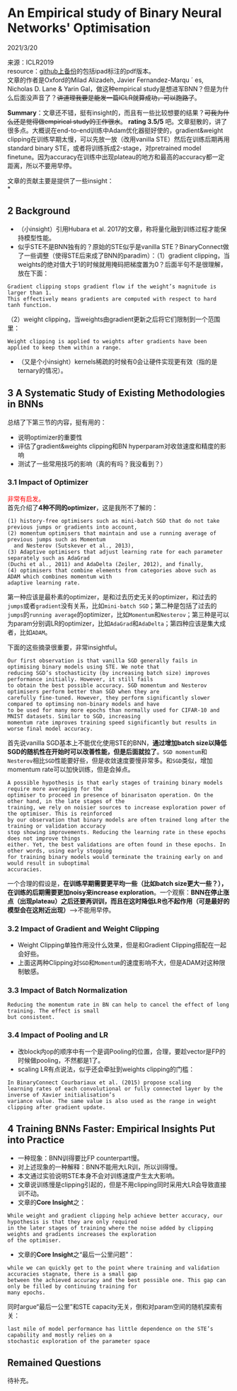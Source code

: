 # An Empirical study of Binary Neural Networks' Optimisation  

2021/3/20  

来源：ICLR2019  
resource：[github上备份](https://github.com/YouCaiJun98/YouCaiJun98.github.io/blob/master/articles/BNN/An%20Empirical%20study%20of%20Binary%20Neural%20Networks'%20Opt.pdf)的包括ipad标注的pdf版本。  
文章的作者是Oxford的Milad Alizadeh, Javier Fernandez-Marqu ´ es, Nicholas D. Lane & Yarin Gal，做这种empirical study是想进军BNN？但是为什么后面没声音了？~~讲道理我要是能发一篇ICLR就算成功，可以跑路了~~。  

**Summary**：文章还不错，挺有insight的，而且有一些比较想要的结果？~~可我为什么还是觉得做empirical study的工作很水~~。 **rating 3.5/5** 吧。文章挺散的，讲了很多点。大概说在end-to-end训练中Adam优化器挺好使的，gradient&weight clipping在训练早期太慢，可以先放一放（改用vanilla STE）然后在训练后期再用standard binary STE，或者将训练拆成2-stage，对pretrained model finetune。因为accuracy在训练中出现plateau的地方和最高的accuracy都一定距离，所以不要用早停。  

文章的贡献主要是提供了一些insight：  
* 
 
## 2 Background  
* （小insight）引用Hubara et al. 2017的文章，称将量化融到训练过程才能保持模型性能。  
* 似乎STE不是BNN独有的？原始的STE似乎是vanilla STE？BinaryConnect做了一些调整（使得STE后来成了BNN的paradim）：（1）gradient clipping，当weights的绝对值大于1的时候就用掩码把梯度置为0？后面半句不是很理解，放在下面：  

```  
Gradient clipping stops gradient flow if the weight’s magnitude is larger than 1.
This effectively means gradients are computed with respect to hard tanh function.
```  

（2）weight clipping，当weights由gradient更新之后将它们限制到一个范围里：  

```  
Weight clipping is applied to weights after gradients have been applied to keep them within a range.
```  

* （又是个小insight）kernels稀疏的时候有0会让硬件实现更有效（指的是ternary的情况）。  


## 3 A Systematic Study of Existing Methodologies in BNNs  
总结了下第三节的内容，挺有用的：  
* 说明optimizer的重要性  
* 评估了gradient&weights clipping和BN hyperparam对收敛速度和精度的影响  
* 测试了一些常用技巧的影响（真的有吗？我没看到？）  

### 3.1 Impact of Optimizer  
<font color='red'>非常有启发。</font>  
首先介绍了**4种不同的optimizer**，这是我所不了解的：  

```  
(1) history-free optimisers such as mini-batch SGD that do not take previous jumps or gradients into account, 
(2) momentum optimisers that maintain and use a running average of previous jumps such as Momentum
  and Nesterov (Sutskever et al., 2013), 
(3) Adaptive optimisers that adjust learning rate for each parameter separately such as AdaGrad 
(Duchi et al., 2011) and AdaDelta (Zeiler, 2012), and finally, 
(4) optimisers that combine elements from categories above such as ADAM which combines momentum with 
adaptive learning rate.
```  

第一种应该是最朴素的optimizer，是和过去历史无关的optimizer，和过去的`jumps`或者`gradient`没有关系，比如`mini-batch SGD`；第二种是包括了过去的`jumps`的`running average`的optimizer，比如`Momentum`和`Nesterov`；第三种是可以为param分别调LR的optimizer，比如`AdaGrad`和`AdaDelta`；第四种应该是集大成者，比如`ADAM`。  

下面的这些摘录很重要，非常insightful。  

```  
Our first observation is that vanilla SGD generally fails in optimising binary models using STE. We note that 
reducing SGD’s stochasticity (by increasing batch size) improves performance initially. However, it still fails 
to obtain the best possible accuracy. SGD momentum and Nesterov optimisers perform better than SGD when they are
carefully fine-tuned. However, they perform significantly slower compared to optimsing non-binary models and have 
to be used for many more epochs than normally used for CIFAR-10 and MNIST datasets. Similar to SGD, increasing 
momentum rate improves training speed significantly but results in worse final model accuracy.
```  

首先说vanilla SGD基本上不能优化使用STE的BNN，**通过增加batch size以降低SGD的随机性在开始时可以改善性能，但是后面就拉了**。`SGD momentum`和`Nesterov`相比`SGD`性能要好些，但是收敛速度要慢非常多。和`SGD`类似，增加momentum rate可以加快训练，但是会掉点。  

```  
A possible hypothesis is that early stages of training binary models require more averaging for the
optimiser to proceed in presence of binarisaton operation. On the other hand, in the late stages of the
training, we rely on noisier sources to increase exploration power of the optimiser. This is reinforced
by our observation that binary models are often trained long after the training or validation accuracy
stop showing improvements. Reducing the learning rate in these epochs does not improve things
either. Yet, the best validations are often found in these epochs. In other words, using early stopping
for training binary models would terminate the training early on and would result in suboptimal
accuracies.
```  

一个合理的假设是，**在训练早期需要更平均一些（比如batch size更大一些？），在训练的后期需要更加noisy来increase exploration**。一个观察：**BNN在停止涨点（出现plateau）之后还要再训训，而且在这时降低LR也不起作用（可是最好的模型会在这附近出现）**——>不能用早停。  

### 3.2 Impact of Gradient and Weight Clipping  
* Weight Clipping单独作用没什么效果，但是和Gradient Clipping搭配在一起会好些。  
* 上面这两种Clipping对`SGD`和`Momentum`的速度影响不大，但是ADAM对这种限制敏感。  

### 3.3 Impact of Batch Normalization  

```  
Reducing the momentum rate in BN can help to cancel the effect of long training. The effect is small 
but consistent.
```  

### 3.4 Impact of Pooling and LR  
* 改block内op的顺序中有一个是调Pooling的位置，合理，要趁vector是FP的时候做pooling，不然都是1了。  
* scaling LR有点说法，似乎还会牵扯到weights clipping的门槛：  

```  
In BinaryConnect Courbariaux et al. (2015) propose scaling
learning rates of each convolutional or fully connected layer by the inverse of Xavier initialisation’s
variance value. The same value is also used as the range in weight clipping after gradient update.
```  

## 4 Training BNNs Faster: Empirical Insights Put into Practice   
* 一种现象：BNN训得要比FP counterpart慢。  
* 对上述现象的一种解释：BNN不能用大LR训，所以训得慢。  
* 本文通过实验说明STE本身不会对训练速度产生太大影响。  
* 文章说训练慢是clipping引起的，但是不用clipping同时采用大LR会导致直接训不动。  
* 文章的**Core Insight**之：  

```  
While weight and gradient clipping help achieve better accuracy, our hypothesis is that they are only required 
in the later stages of training where the noise added by clipping weights and gradients increases the exploration 
of the optimiser.
```  

* 文章的**Core Insight**之“最后一公里问题”：  

```  
while we can quickly get to the point where training and validation accuracies stagnate, there is a small gap 
between the achieved accuracy and the best possible one. This gap can only be filled by continuing training for 
many epochs.
```  

同时argue“最后一公里”和STE capacity无关，倒和对param空间的随机探索有关：  

```  
last mile of model performance has little dependence on the STE’s capability and mostly relies on a 
stochastic exploration of the parameter space
```  

## Remained Questions
待补充。  